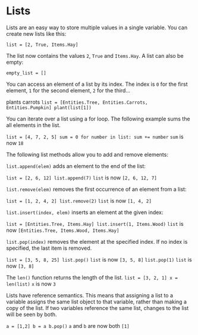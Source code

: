 # Lists
Lists are an easy way to store multiple values in a single variable.
You can create new lists like this:

`list = [2, True, Items.Hay]`

The list now contains the values `2`, `True` and `Items.Hay`.
A list can also be empty:

`empty_list = []`

You can access an element of a list by its index. The index is `0` for the first element, `1` for the second element, `2` for the third...

plants carrots
`list = [Entities.Tree, Entities.Carrots, Entities.Pumpkin]
plant(list[1])`

You can iterate over a list using a for loop. The following example sums the all elements in the list.

`list = [4, 7, 2, 5]
sum = 0
for number in list:
	sum += number`
`sum` is now `18`

The following list methods allow you to add and remove elements:

`list.append(elem)` adds an element to the end of the list:

`list = [2, 6, 12]
list.append(7)`
`list` is now `[2, 6, 12, 7]`

`list.remove(elem)` removes the first occurrence of an element from a list:

`list = [1, 2, 4, 2]
list.remove(2)`
`list` is now `[1, 4, 2]`

`list.insert(index, elem)` inserts an element at the given index:

`list = [Entities.Tree, Items.Hay]
list.insert(1, Items.Wood)`
`list` is now `[Entities.Tree, Items.Wood, Items.Hay]`

`list.pop(index)` removes the element at the specified index.
If no index is specified, the last item is removed.

`list = [3, 5, 8, 25]
list.pop()`
`list` is now `[3, 5, 8]`
`list.pop(1)`
`list` is now `[3, 8]`

The `len()` function returns the length of the list.
`list = [3, 2, 1]
x = len(list)`
`x` is now `3`

Lists have reference semantics. This means that assigning a list to a variable assigns the same list object to that variable, rather than making a copy of the list.
If two variables reference the same list, changes to the list will be seen by both.

`a = [1,2]
b = a
b.pop()`
`a` and `b` are now both `[1]`
